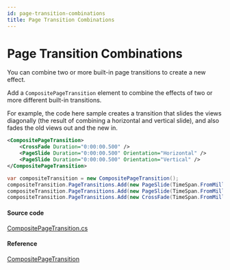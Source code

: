 ```yaml
---
id: page-transition-combinations
title: Page Transition Combinations
---
```


# Page Transition Combinations

You can combine two or more built-in page transitions to create a new effect.

Add a `CompositePageTransition` element to combine the effects of two or more different built-in transitions.

For example, the code here sample creates a transition that slides the views diagonally (the result of combining a horizontal and vertical slide), and also fades the old views out and the new in.

```xml title='XAML'
<CompositePageTransition>
    <CrossFade Duration="0:00:00.500" />
    <PageSlide Duration="0:00:00.500" Orientation="Horizontal" />
    <PageSlide Duration="0:00:00.500" Orientation="Vertical" />
</CompositePageTransition>
```

```csharp title='C#'
var compositeTransition = new CompositePageTransition();
compositeTransition.PageTransitions.Add(new PageSlide(TimeSpan.FromMilliseconds(500), PageSlide.SlideAxis.Vertical));
compositeTransition.PageTransitions.Add(new PageSlide(TimeSpan.FromMilliseconds(500), PageSlide.SlideAxis.Horizontal));
compositeTransition.PageTransitions.Add(new CrossFade(TimeSpan.FromMilliseconds(500)));
```

#### Source code

[CompositePageTransition.cs](https://github.com/AvaloniaUI/Avalonia/blob/master/src/Avalonia.Visuals/Animation/CompositePageTransition.cs)

#### Reference

[CompositePageTransition](https://api-docs.avaloniaui.net/docs/T_Avalonia_Animation_CompositePageTransition)